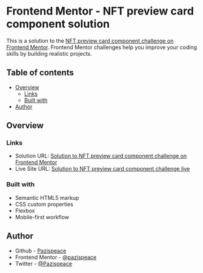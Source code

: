 # Frontend Mentor - NFT preview card component solution

This is a solution to the [NFT preview card component challenge on Frontend Mentor](https://www.frontendmentor.io/challenges/nft-preview-card-component-SbdUL_w0U). Frontend Mentor challenges help you improve your coding skills by building realistic projects.

## Table of contents

- [Overview](#overview)
  - [Links](#links)
  - [Built with](#built-with)
- [Author](#author)

## Overview

### Links

- Solution URL: [Solution to NFT preview card component challenge on Frontend Mentor](https://www.frontendmentor.io/solutions/resonsive-nft-preview-card-component-with-flexbox-H1ewl2R9m9)
- Live Site URL: [Solution to NFT preview card component challenge live](https://Pazispeace.github.io/FrontendMentor-Challenges/nft-preview-card-component)

### Built with

- Semantic HTML5 markup
- CSS custom properties
- Flexbox
- Mobile-first workflow

## Author

- Github - [Pazispeace](https://github.com/Pazispeace)
- Frontend Mentor - [@pazispeace](https://www.frontendmentor.io/profile/Pazispeace)
- Twitter - [@Pazispeace](https://www.twitter.com/pazispeace)
